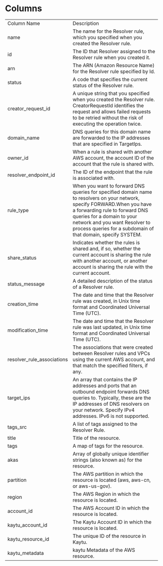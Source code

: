 # Columns  

<table>
	<tr><td>Column Name</td><td>Description</td></tr>
	<tr><td>name</td><td>The name for the Resolver rule, which you specified when you created the Resolver rule.</td></tr>
	<tr><td>id</td><td>The ID that Resolver assigned to the Resolver rule when you created it.</td></tr>
	<tr><td>arn</td><td>The ARN (Amazon Resource Name) for the Resolver rule specified by Id.</td></tr>
	<tr><td>status</td><td>A code that specifies the current status of the Resolver rule.</td></tr>
	<tr><td>creator_request_id</td><td>A unique string that you specified when you created the Resolver rule. CreatorRequestId identifies the request and allows failed requests to be retried without the risk of executing the operation twice.</td></tr>
	<tr><td>domain_name</td><td>DNS queries for this domain name are forwarded to the IP addresses that are specified in TargetIps.</td></tr>
	<tr><td>owner_id</td><td>When a rule is shared with another AWS account, the account ID of the account that the rule is shared with.</td></tr>
	<tr><td>resolver_endpoint_id</td><td>The ID of the endpoint that the rule is associated with.</td></tr>
	<tr><td>rule_type</td><td>When you want to forward DNS queries for specified domain name to resolvers on your network, specify FORWARD.When you have a forwarding rule to forward DNS queries for a domain to your network and you want Resolver to process queries for a subdomain of that domain, specify SYSTEM.</td></tr>
	<tr><td>share_status</td><td>Indicates whether the rules is shared and, if so, whether the current account is sharing the rule with another account, or another account is sharing the rule with the current account.</td></tr>
	<tr><td>status_message</td><td>A detailed description of the status of a Resolver rule.</td></tr>
	<tr><td>creation_time</td><td>The date and time that the Resolver rule was created, in Unix time format and Coordinated Universal Time (UTC).</td></tr>
	<tr><td>modification_time</td><td>The date and time that the Resolver rule was last updated, in Unix time format and Coordinated Universal Time (UTC).</td></tr>
	<tr><td>resolver_rule_associations</td><td>The associations that were created between Resolver rules and VPCs using the current AWS account, and that match the specified filters, if any.</td></tr>
	<tr><td>target_ips</td><td>An array that contains the IP addresses and ports that an outbound endpoint forwards DNS queries to. Typically, these are the IP addresses of DNS resolvers on your network. Specify IPv4 addresses. IPv6 is not supported.</td></tr>
	<tr><td>tags_src</td><td>A list of tags assigned to the Resolver Rule.</td></tr>
	<tr><td>title</td><td>Title of the resource.</td></tr>
	<tr><td>tags</td><td>A map of tags for the resource.</td></tr>
	<tr><td>akas</td><td>Array of globally unique identifier strings (also known as) for the resource.</td></tr>
	<tr><td>partition</td><td>The AWS partition in which the resource is located (aws, aws-cn, or aws-us-gov).</td></tr>
	<tr><td>region</td><td>The AWS Region in which the resource is located.</td></tr>
	<tr><td>account_id</td><td>The AWS Account ID in which the resource is located.</td></tr>
	<tr><td>kaytu_account_id</td><td>The Kaytu Account ID in which the resource is located.</td></tr>
	<tr><td>kaytu_resource_id</td><td>The unique ID of the resource in Kaytu.</td></tr>
	<tr><td>kaytu_metadata</td><td>kaytu Metadata of the AWS resource.</td></tr>
</table>